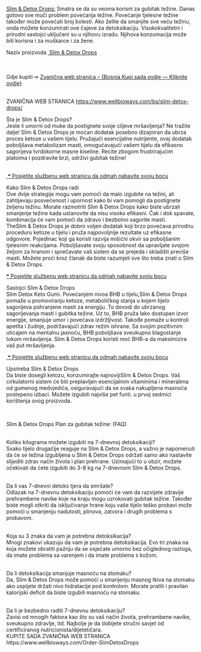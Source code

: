 <p><a href="https://www.wellbioways.com/bs/slim-detox-drops/">Slim &amp; Detox Drops:</a> Smatra se da su veoma korisni za gubitak težine. Danas gotovo sve muči problem povećanja težine. Povećanje tjelesne težine također može povećati broj bolesti. Ako želite da smanjite sve veću težinu, onda možete konzumirati ove čajeve za detoksikaciju. Visokokvalitetni i prirodni sastojci uključeni su u njihovu izradu. Njihova konzumacija može biti korisna i za mu&scaron;karce i za žene.</p>
<p>Naziv proizvoda <a href="https://www.wellbioways.com/Order-SlimDetoxDrops">&nbsp;Slim &amp; Detox Drops</a>&nbsp;<br />&nbsp;</p>
<p><br /> Gdje kupiti ➺ <a href="https://www.wellbioways.com/Order-SlimDetoxDrops">Zvanična web stranica &ndash; {Bosnia Kupi sada ovdje &mdash; Kliknite ovdje}</a></p>
<p><br />ZVANIČNA WEB STRANICA <a href="https://www.wellbioways.com/bs/slim-detox-drops/">https://www.wellbioways.com/bs/slim-detox-drops/</a></p>
<p>&Scaron;ta je Slim &amp; Detox Drops?<br />Jeste li umorni od muke da postignete svoje ciljeve mr&scaron;avljenja? Ne tražite dalje! Slim &amp; Detox Drops je moćan dodatak posebno dizajniran da ubrza proces ketoze u va&scaron;em tijelu. Pružajući esencijalne nutrijente, ovaj dodatak pobolj&scaron;ava metabolizam masti, omogućavajući va&scaron;em tijelu da efikasno sagorijeva tvrdokorne masne kiseline. Recite zbogom frustrirajućim platoima i pozdravite brzi, održivi gubitak težine!</p>
<p><br /><a href="https://www.wellbioways.com/Order-SlimDetoxDrops">&nbsp;❝ Posjetite službenu web stranicu da odmah nabavite svoju bocu</a></p>
<p>Kako Slim &amp; Detox Drops radi<br />Ove dvije strategije mogu vam pomoći da malo izgubite na težini, ali zahtijevaju posvećenost i upornost kako bi vam pomogli da postignete željenu težinu. Morate razmotriti Slim &amp; Detox Drops kako biste ubrzali smanjenje težine kada ustanovite da nisu visoko efikasni. Čak i dok spavate, kombinacija će vam pomoći da zdravo i bezbolno sagorite masti.<br />TheSlim &amp; Detox Drops je dobro voljen dodatak koji brzo povećava prirodnu proceduru ketoze u tijelu i pruža najpovoljnije rezultate uz efikasne odgovore. Pojedinac koji ga koristi razvija mi&scaron;ićni okvir sa pobolj&scaron;anim tjelesnim reakcijama. Pobolj&scaron;avate svoju sposobnost da upravljate svojom željom za hranom i sprečavate va&scaron; sistem da se prejeda i skladi&scaron;ti previ&scaron;e masti. Možete proći kroz članak da biste razumjeli sve &scaron;to treba znati o Slim &amp; Detox Drops.</p>
<p><a href="https://www.wellbioways.com/Order-SlimDetoxDrops">❝ Posjetite službenu web stranicu da odmah nabavite svoju bocu</a></p>
<p>Sastojci Slim &amp; Detox Drops<br />Slim Detox Keto Gumi. Povećanjem nivoa BHB u tijelu,Slim &amp; Detox Drops pomaže u promoviranju ketoze, metaboličkog stanja u kojem tijelo sagorijeva pohranjene masti za energiju. To dovodi do ubrzanog sagorijevanja masti i gubitka težine. Uz to, BHB pruža lako dostupan izvor energije, smanjuje umor i povećava izdržljivost. Takođe pomaže u kontroli apetita i žudnje, podržavajući zdrav režim ishrane. Sa svojim pozitivnim uticajem na mentalnu jasnoću, BHB pobolj&scaron;ava sveukupno blagostanje tokom mr&scaron;avljenja. Slim &amp; Detox Drops koristi moć BHB-a da maksimizira va&scaron; put mr&scaron;avljenja.</p>
<p><a href="https://www.wellbioways.com/Order-SlimDetoxDrops">&nbsp;❝ Posjetite službenu web stranicu da odmah nabavite svoju bocu</a></p>
<p>Upotreba Slim &amp; Detox Drops<br />Da biste dosegli ketozu, konzumirajte najnovijiSlim &amp; Detox Drops. Va&scaron; cirkulatorni sistem će biti preplavljen esencijalnim vitaminima i mineralima od gumenog medvjedića, osiguravajući da se svaka nakupljena masnoća postepeno izbaci. Možete izgubiti najvi&scaron;e pet funti. u prvoj sedmici kori&scaron;tenja ovog proizvoda.</p>
<p>&nbsp;</p>
<p>Slim &amp; Detox Drops Plan za gubitak težine: (FAQ)</p>
<p><br />Koliko kilograma možete izgubiti na 7-dnevnoj detoksikaciji?<br />Svako tijelo drugačije reaguje na Slim &amp; Detox Drops, a važno je napomenuti da će se težina izgubljena u Slim &amp; Detox Drops održati samo ako nastavite slijediti zdrav način života i plan prehrane. Uzimajući to u obzir, možete očekivati da ćete izgubiti do 3-8 kg na 7-dnevnom Slim &amp; Detox Drops.</p>
<p><br />Da li vas 7-dnevni detoks tjera da smr&scaron;ate?<br />Odlazak na 7-dnevnu detoksikaciju pomoći će vam da razvijete zdravije prehrambene navike koje na kraju mogu uzrokovati gubitak težine. Također biste mogli otkriti da isključivanje hrane koju va&scaron;e tijelo te&scaron;ko probavi može pomoći u smanjenju nadutosti, plinova, zatvora i drugih problema s probavom.</p>
<p><br />Koja su 3 znaka da vam je potrebna detoksikacija?<br />Mnogi znakovi ukazuju da vam je potrebna detoksikacija. Evo tri znaka na koja možete obratiti pažnju da se osjećate umorno bez očiglednog razloga, da imate problema sa varenjem i da imate problema s kožom.</p>
<p><br />Da li detoksikacija smanjuje masnoću na stomaku?<br />Da, Slim &amp; Detox Drops može pomoći u smanjenju masnog tkiva na stomaku ako uspijete držati nivo hidratacije pod kontrolom. Morate pratiti i pravilan kalorijski deficit da biste izgubili masnoću na stomaku.</p>
<p><br />Da li je bezbedno raditi 7-dnevnu detoksikaciju?<br />Zavisi od mnogih faktora kao &scaron;to su va&scaron; način života, prehrambene navike, sveukupno zdravlje, itd. Najbolje je da dobijete stručni savjet od certificiranog nutricionista/dijetetičara. <br />KUPITE SADA ZVANIČNA WEB STRANICA https://www.wellbioways.com/Order-SlimDetoxDrops</p>
<p>&nbsp;</p>
